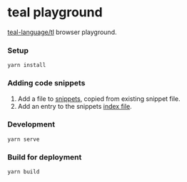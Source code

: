 # teal playground

[teal-language/tl](https://github.com/teal-language/tl) browser playground.

### Setup
```
yarn install
```

### Adding code snippets

1. Add a file to [snippets](/src/snippets/), copied from existing snippet file.
1. Add an entry to the snippets [index file](/src/snippets/index.ts).


### Development
```
yarn serve
```

### Build for deployment
```
yarn build
```
